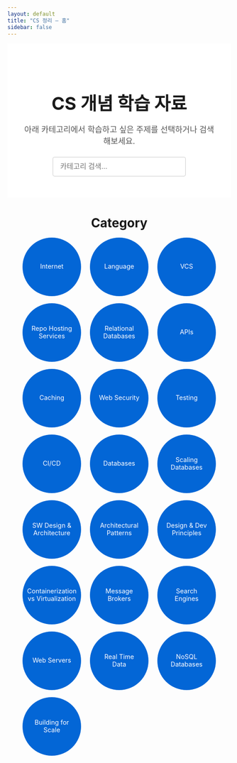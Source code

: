 ```yaml
---
layout: default
title: "CS 정리 – 홈"
sidebar: false
---
```


<!-- Hero & Category Styles -->
<style>
  /* Hero */
  .hero {
    padding: 3rem 2rem;
    background: #fff;
    text-align: center;
  }
  .hero h1 {
    font-size: 2.5rem;
    margin-bottom: 1rem;
  }
  .hero p {
    font-size: 1.125rem;
    color: #555;
    margin-bottom: 1.5rem;
  }
  .search-input {
    padding: 0.75rem 1rem;
    width: 300px;
    max-width: 100%;
    border: 1px solid #ccc;
    border-radius: 4px;
    font-size: 1rem;
  }

  /* Category Section */
  .category-section {
    max-width: 1000px;
    margin: 2rem auto;
    padding: 0 2rem;
  }
  .category-section h2 {
    font-size: 1.75rem;
    margin-bottom: 1rem;
    text-align: center;
  }
  .category-grid {
    display: grid;
    grid-template-columns: repeat(auto-fill, minmax(120px, 1fr));
    gap: 1rem;
    justify-items: center;
  }
  .category-card {
    width: 100px;
    height: 100px;
    border-radius: 50%;
    background: #0366d6;
    display: flex;
    align-items: center;
    justify-content: center;
    text-decoration: none;
    color: #fff;
    font-size: 0.9rem;
    text-align: center;
    padding: 1rem;
    transition: background 0.2s;
    line-height: 1.15;     /* 줄바꿈 시 균형 */
    word-break: keep-all;  /* 단어 중간 분리 방지 */
  }
  .category-card:hover {
    background: #0255a5;
  }

  /* Responsive */
  @media (max-width: 600px) {
    .hero { padding: 2rem 1rem; }
    .search-input { width: 100%; }
    .category-grid { grid-template-columns: repeat(auto-fill, minmax(80px, 1fr)); }
    .category-card { width: 80px; height: 80px; font-size: 0.8rem; }
  }
</style>

<!-- Hero Section -->
<section class="hero">
  <h1>CS 개념 학습 자료</h1>
  <p>아래 카테고리에서 학습하고 싶은 주제를 선택하거나 검색해보세요.</p>
  <input type="text" id="category-search" class="search-input" placeholder="카테고리 검색..." />
</section>

<!-- Category Cards -->
<section class="category-section">
  <h2>Category</h2>
  <div class="category-grid" id="category-grid">
    <a href="/cs_study/category/internet/index.html" class="category-card">Internet</a>
    <a href="/cs_study/category/language/index.html" class="category-card">Language</a>
    <a href="/cs_study/category/vcs/index.html" class="category-card">VCS</a>
    <a href="/cs_study/category/repo_hosting_services/index.html" class="category-card">Repo Hosting Services</a>
    <a href="/cs_study/category/relational_database/index.html" class="category-card">Relational Databases</a>
    <a href="/cs_study/category/apis/index.html" class="category-card">APIs</a>
    <a href="/cs_study/category/caching/index.html" class="category-card">Caching</a>
    <a href="/cs_study/category/web_security/index.html" class="category-card">Web Security</a>
    <a href="/cs_study/category/testing/index.html" class="category-card">Testing</a>
    <a href="/cs_study/category/ci_cd/index.html" class="category-card">CI/CD</a>
    <a href="/cs_study/category/databases/index.html" class="category-card">Databases</a>
    <a href="/cs_study/category/scaling_databases/index.html" class="category-card">Scaling Databases</a>
    <a href="/cs_study/category/sw_design_and_architecture/index.html" class="category-card">SW Design & Architecture</a>
    <a href="/cs_study/category/architectural_patterns/index.html" class="category-card">Architectural Patterns</a>
    <a href="/cs_study/category/design_and_development_principle/index.html" class="category-card">Design & Dev Principles</a>
    <a href="/cs_study/category/containerization_and_virtualization/index.html" class="category-card">Containerization vs Virtualization</a>
    <a href="/cs_study/category/message_brokers/index.html" class="category-card">Message Brokers</a>
    <a href="/cs_study/category/search_engines/index.html" class="category-card">Search Engines</a>
    <a href="/cs_study/category/web_servers/index.html" class="category-card">Web Servers</a>
    <a href="/cs_study/category/real_time_data/index.html" class="category-card">Real Time Data</a>
    <a href="/cs_study/category/nosql_databases/index.html" class="category-card">NoSQL Databases</a>
    <a href="/cs_study/category/building_for_scale/index.html" class="category-card">Building for Scale</a>
  </div>
</section>

<!-- Search Script -->
<script>
  document.getElementById('category-search').addEventListener('input', function(e) {
    const filter = e.target.value.toLowerCase();
    document.querySelectorAll('#category-grid .category-card').forEach(card => {
      const text = card.textContent.toLowerCase();
      card.style.display = text.includes(filter) ? 'flex' : 'none';
    });
  });
</script>
